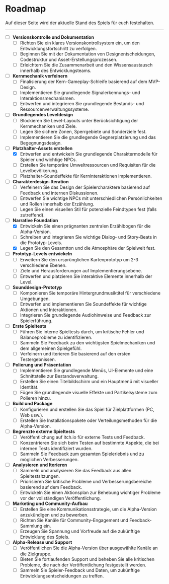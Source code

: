 # Roadmap

Auf dieser Seite wird der aktuelle Stand des Spiels für euch festehalten.  

---

- [ ] **Versionskontrolle und Dokumentation**
    * [ ] Richten Sie ein klares Versionskontrollsystem ein, um den Entwicklungsfortschritt zu verfolgen.
    * [ ] Beginnen Sie mit der Dokumentation von Designentscheidungen, Codestruktur und Asset-Erstellungsprozessen.
    * [ ] Erleichtern Sie die Zusammenarbeit und den Wissensaustausch innerhalb des Entwicklungsteams.
- [ ] **Kernmechanik verfeinern**
    * [ ] Finalisierung der Kern-Gameplay-Schleife basierend auf dem MVP-Design.
    * [ ] Implementieren Sie grundlegende Signalerkennungs- und Interaktionsmechanismen.
    * [ ] Entwerfen und integrieren Sie grundlegende Bestands- und Ressourcenverwaltungssysteme.
- [ ] **Grundlegendes Leveldesign**
    * [ ] Blockieren Sie Level-Layouts unter Berücksichtigung der Kernmechaniken und Ziele.
    * [ ] Legen Sie sichere Zonen, Sperrgebiete und Sonderziele fest.
    * [ ] Implementieren Sie die grundlegende Gegnerplatzierung und das Begegnungsdesign.
- [ ] **Platzhalter-Assets erstellen**
    * [X] Entwerfen und entwickeln Sie grundlegende Charaktermodelle für Spieler und wichtige NPCs.
    * [ ] Erstellen Sie temporäre Umweltressourcen und Requisiten für die Levelbevölkerung.
    * [ ] Platzhalter-Soundeffekte für Kerninteraktionen implementieren.
- [ ] **Charakterdesign-Iteration**
    * [ ] Verfeinern Sie das Design der Spielercharaktere basierend auf Feedback und internen Diskussionen.
    * [ ] Entwerfen Sie wichtige NPCs mit unterschiedlichen Persönlichkeiten und Rollen innerhalb der Erzählung.
    * [ ] Legen Sie einen visuellen Stil für potenzielle Feindtypen fest (falls zutreffend).
- [ ] **Narrative Foundation**
    * [X] Entwickeln Sie einen prägnanten zentralen Erzählbogen für die Alpha-Version.
    * [ ] Schreiben und integrieren Sie wichtige Dialog- und Story-Beats in die Prototyp-Levels.
    * [X] Legen Sie den Gesamtton und die Atmosphäre der Spielwelt fest.
- [ ] **Prototyp-Levels entwickeln**
    * [ ] Erweitern Sie den ursprünglichen Kartenprototyp um 2-3 verschiedene Ebenen.
    * [ ] Ziele und Herausforderungen auf Implementierungsebene.
    * [ ] Entwerfen und platzieren Sie interaktive Elemente innerhalb der Level.
- [ ] **Sounddesign-Prototyp**
    * [ ] Komponieren Sie temporäre Hintergrundmusiktitel für verschiedene Umgebungen.
    * [ ] Entwerfen und implementieren Sie Soundeffekte für wichtige Aktionen und Interaktionen.
    * [ ] Integrieren Sie grundlegende Audiohinweise und Feedback zur Spielerführung.
- [ ] **Erste Spieltests**
    * [ ] Führen Sie interne Spieltests durch, um kritische Fehler und Balanceprobleme zu identifizieren.
    * [ ] Sammeln Sie Feedback zu den wichtigsten Spielmechaniken und dem allgemeinen Spielgefühl.
    * [ ] Verfeinern und iterieren Sie basierend auf den ersten Testergebnissen.
- [ ] **Polierung und Präsentation**
    * [ ] Implementieren Sie grundlegende Menüs, UI-Elemente und eine Schnittstelle zur Bestandsverwaltung.
    * [ ] Erstellen Sie einen Titelbildschirm und ein Hauptmenü mit visueller Identität.
    * [ ] Fügen Sie grundlegende visuelle Effekte und Partikelsysteme zum Polieren hinzu.
- [ ] **Build und Package**
    * [ ] Konfigurieren und erstellen Sie das Spiel für Zielplattformen (PC, Web usw.).
    * [ ] Erstellen Sie Installationspakete oder Verteilungsmethoden für die Alpha-Version.
- [ ] **Begrenzte externe Spieltests**
    * [ ] Veröffentlichung auf itch.io für externe Tests und Feedback.
    * [ ] Konzentrieren Sie sich beim Testen auf bestimmte Aspekte, die bei internen Tests identifiziert wurden.
    * [ ] Sammeln Sie Feedback zum gesamten Spielerlebnis und zu möglichen Verbesserungen.
- [ ] **Analysieren und Iterieren**
    * [ ] Sammeln und analysieren Sie das Feedback aus allen Spieltestsitzungen.
    * [ ] Priorisieren Sie kritische Probleme und Verbesserungsbereiche basierend auf dem Feedback.
    * [ ] Entwickeln Sie einen Aktionsplan zur Behebung wichtiger Probleme vor der vollständigen Veröffentlichung.
- [ ] **Marketing und Community-Aufbau**
    * [ ] Erstellen Sie eine Kommunikationsstrategie, um die Alpha-Version anzukündigen und zu bewerben.
    * [ ] Richten Sie Kanäle für Community-Engagement und Feedback-Sammlung ein.
    * [ ] Erzeugen Sie Spannung und Vorfreude auf die zukünftige Entwicklung des Spiels.
- [ ] **Alpha-Release und Support**
    * [ ] Veröffentlichen Sie die Alpha-Version über ausgewählte Kanäle an die Zielgruppe.
    * [ ] Bieten Sie fortlaufenden Support und beheben Sie alle kritischen Probleme, die nach der Veröffentlichung festgestellt werden.
    * [ ] Sammeln Sie Spieler-Feedback und Daten, um zukünftige Entwicklungsentscheidungen zu treffen.
